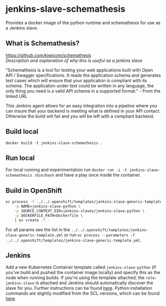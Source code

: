 # jenkins-slave-schemathesis
Provides a docker image of the python runtime and schemathesis for use as a Jenkins slave.

## What is Schemathesis?
https://github.com/kiwicom/schemathesis <br/>
*Description and explanation of why this is useful as a jenkins slave*

"Schemathesis is a tool for testing your web applications built with Open API / Swagger specifications. It reads the application schema and generates test cases which will ensure that your application is compliant with its schema. The application under test could be written in any language, the only thing you need is a valid API schema in a supported format." - From the linked URL

This Jenkins agent allows for an easy integration into a pipeline where you can insure that your backend is meeting what is defined in your API contact. Otherwise the build will fail and you will be left with a compliant backend.

## Build local
`docker build -t jenkins-slave-schemathesis .`

## Run local
For local running and experimentation run `docker run -i -t jenkins-slave-schemathesis /bin/bash` and have a play once inside the container.

## Build in OpenShift
```bash
oc process -f ../../.openshift/templates/jenkins-slave-generic-template.yml \
    -p NAME=jenkins-slave-python \
    -p SOURCE_CONTEXT_DIR=jenkins-slaves/jenkins-slave-python \
    -p DOCKERFILE_PATH=Dockerfile \
    | oc create -f -
```
For all params see the list in the `../../.openshift/templates/jenkins-slave-generic-template.yml` or run `oc process --parameters -f ../../.openshift/templates/jenkins-slave-generic-template.yml`.

## Jenkins
Add a new Kubernetes Container template called `jenkins-slave-python` (if you've build and pushed the container image locally) and specify this as the node when running builds. If you're using the template attached; the `role: jenkins-slave` is attached and Jenkins should automatically discover the slave for you. Further instructions can be found [here](https://docs.openshift.com/container-platform/3.7/using_images/other_images/jenkins.html#using-the-jenkins-kubernetes-plug-in-to-run-jobs). Python installation commands are slightly modified from the SCL versions, which can be found [here](https://github.com/sclorg/s2i-python-container/tree/master/3.6).
